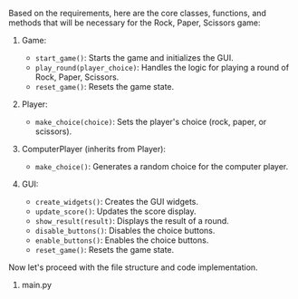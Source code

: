 Based on the requirements, here are the core classes, functions, and methods that will be necessary for the Rock, Paper, Scissors game:

1. Game:
   - `start_game()`: Starts the game and initializes the GUI.
   - `play_round(player_choice)`: Handles the logic for playing a round of Rock, Paper, Scissors.
   - `reset_game()`: Resets the game state.

2. Player:
   - `make_choice(choice)`: Sets the player's choice (rock, paper, or scissors).

3. ComputerPlayer (inherits from Player):
   - `make_choice()`: Generates a random choice for the computer player.

4. GUI:
   - `create_widgets()`: Creates the GUI widgets.
   - `update_score()`: Updates the score display.
   - `show_result(result)`: Displays the result of a round.
   - `disable_buttons()`: Disables the choice buttons.
   - `enable_buttons()`: Enables the choice buttons.
   - `reset_game()`: Resets the game state.

Now let's proceed with the file structure and code implementation.

1. main.py


